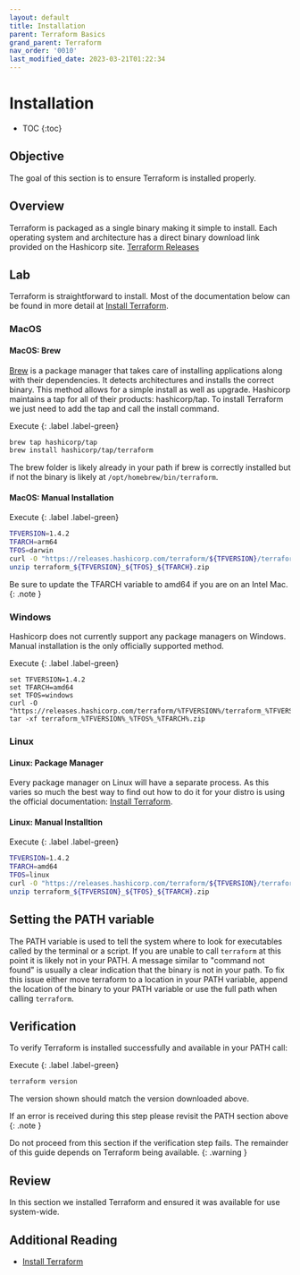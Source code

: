 ```yaml
---
layout: default
title: Installation
parent: Terraform Basics
grand_parent: Terraform
nav_order: '0010'
last_modified_date: 2023-03-21T01:22:34
---
```


# Installation

* TOC
{:toc}

## Objective

The goal of this section is to ensure Terraform is installed properly.

## Overview

Terraform is packaged as a single binary making it simple to install. Each
operating system and architecture has a direct binary download link provided on
the Hashicorp site. [Terraform Releases](https://releases.hashicorp.com/terraform/)

## Lab

Terraform is straightforward to install. Most of the documentation below can be
found in more detail at
[Install Terraform](https://developer.hashicorp.com/terraform/downloads).

### MacOS

#### MacOS: Brew

[Brew](https://brew.sh) is a package manager that takes care of installing
applications along with their dependencies. It detects architectures and
installs the correct binary. This method allows for a simple install as well as
upgrade. Hashicorp maintains a tap for all of their products: hashicorp/tap. To
install Terraform we just need to add the tap and call the install command.

Execute
{: .label .label-green}

```bash
brew tap hashicorp/tap
brew install hashicorp/tap/terraform
```

The brew folder is likely already in your path if brew is correctly installed
but if not the binary is likely at `/opt/homebrew/bin/terraform`.

#### MacOS: Manual Installation

Execute
{: .label .label-green}

```bash
TFVERSION=1.4.2
TFARCH=arm64
TFOS=darwin
curl -O "https://releases.hashicorp.com/terraform/${TFVERSION}/terraform_${TFVERSION}_${TFOS}_${TFARCH}.zip"
unzip terraform_${TFVERSION}_${TFOS}_${TFARCH}.zip
```

Be sure to update the TFARCH variable to amd64 if you are on an Intel Mac.
{: .note }

### Windows

Hashicorp does not currently support any package managers on Windows. Manual
installation is the only officially supported method.

Execute
{: .label .label-green}

```batch
set TFVERSION=1.4.2
set TFARCH=amd64
set TFOS=windows
curl -O "https://releases.hashicorp.com/terraform/%TFVERSION%/terraform_%TFVERSION%_%TFOS%_%TFARCH%.zip"
tar -xf terraform_%TFVERSION%_%TFOS%_%TFARCH%.zip
```

### Linux

#### Linux: Package Manager

Every package manager on Linux will have a separate process. As this varies so
much the best way to find out how to do it for your distro is using the official
documentation: [Install Terraform](https://developer.hashicorp.com/terraform/downloads).

#### Linux: Manual Installtion

Execute
{: .label .label-green}

```bash
TFVERSION=1.4.2
TFARCH=amd64
TFOS=linux
curl -O "https://releases.hashicorp.com/terraform/${TFVERSION}/terraform_${TFVERSION}_${TFOS}_${TFARCH}.zip"
unzip terraform_${TFVERSION}_${TFOS}_${TFARCH}.zip
```

## Setting the PATH variable

The PATH variable is used to tell the system where to look for executables
called by the terminal or a script. If you are unable to call `terraform` at
this point it is likely not in your PATH. A message similar to "command not
found" is usually a clear indication that the binary is not in your path. To fix
this issue either move terraform to a location in your PATH variable, append the
location of the binary to your PATH variable or use the full path when calling
`terraform`.

## Verification

To verify Terraform is installed successfully and available in your PATH call:

Execute
{: .label .label-green}

```bash
terraform version
```

The version shown should match the version downloaded above.

If an error is received during this step please revisit the PATH section above
{: .note }

Do not proceed from this section if the verification step fails. The remainder
of this guide depends on Terraform being available.
{: .warning }

## Review

In this section we installed Terraform and ensured it was available for use
system-wide.

## Additional Reading

* [Install Terraform](https://developer.hashicorp.com/terraform/downloads)

